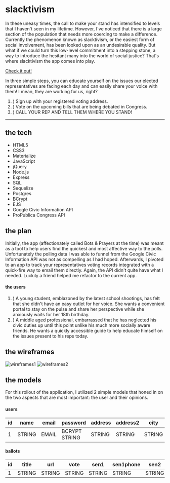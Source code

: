 # slacktivism

In these uneasy times, the call to make your stand has intensified to levels that I
haven't seen in my lifetime. However, I've noticed that there is a large section of
the population that needs more coercing to make a difference. Currently the phenomenon known as slacktivism, or the easiest form of social involvement, has been looked upon as an undesirable quality.
But what if we could turn this low-level commitment into a stepping stone, a way to introduce
the hesitant many into the world of social justice? That's where slacktivism the app comes into play.

[Check it out!](http://slacktivism.herokuapp.com/)

In three simple steps, you can educate yourself on the issues our elected representatives are facing each day and can easily share your voice with them! I mean, they are working for us, right?

1. ) Sign up with your registered voting address.
2. ) Vote on the upcoming bills that are being debated in Congress.
3. ) CALL YOUR REP AND TELL THEM WHERE YOU STAND!

***

## the tech
* HTML5
* CSS3
* Materialize
* JavaScript
* jQuery
* Node.js
* Express
* SQL
* Sequelize
* Postgres
* BCrypt
* EJS
* Google Civic Information API
* ProPublica Congress API

## the plan

Initially, the app (affectionately called Bots & Prayers at the time) was meant as a tool to help users find the quickest and most affective way to the polls. Unfortunately the polling data I was able to funnel from the Google Civic Information API was not as compelling as I had hoped. Afterwards, I pivoted to an app to track your representatives voting records integrated with a quick-fire way to email them directly. Again, the API didn't quite have what I needed. Luckily a friend helped me refactor to the current app.

#### the users

1. ) A young student, emblazoned by the latest school shootings, has felt that she didn't have an easy outlet for her voice. She wants a convenient portal to stay on the pulse and share her perspective while she anxiously waits for her 18th birthday.
2. ) A middle aged professional, embarrassed that he has neglected his civic duties up until this point unlike his much more socially aware friends. He wants a quickly accessible guide to help educate himself on the issues present to his reps today.

## the wireframes

![wireframes1](public/img/wireframes1.jpg)
![wireframes2](public/img/wireframes2.jpg)

## the models

For this rollout of the application, I utilized 2 simple models that honed in on the two aspects that are most important: the user and their opinions.

#### users
| id | name   | email | password      | address | address2 | city   | state  | zipcode  | party  |
|----|--------|-------|---------------|---------|----------|--------|--------|----------|--------|
| 1  | STRING | EMAIL | BCRYPT STRING | STRING  | STRING   | STRING | STRING | STRING   | STRING |

#### ballots
| id | title   | url | vote      | sen1 | sen1phone | sen2   | sen2phone  | rep  | repphone | userid|
|----|--------|-------|---------------|---------|----------|--------|--------|----------|--------|--------|
| 1  | STRING | STRING | STRING | STRING  | STRING   | STRING | STRING | STRING   | STRING | STRING |
